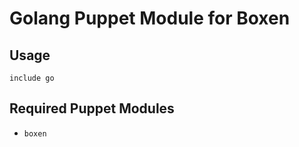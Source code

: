 # Golang Puppet Module for Boxen

## Usage


```puppet
include go
```

## Required Puppet Modules

* `boxen`
